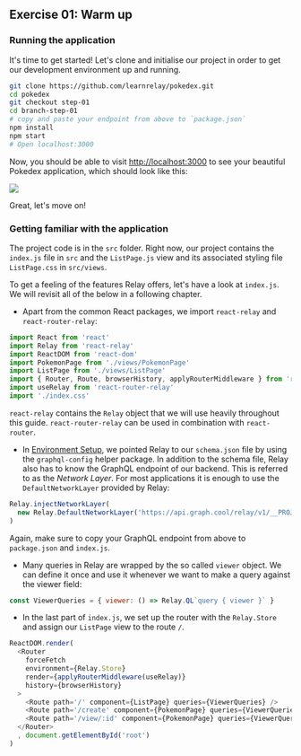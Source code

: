 ## Exercise 01: Warm up

### Running the application

It's time to get started! Let's clone and initialise our project in order to get our development environment up and running.

```sh
git clone https://github.com/learnrelay/pokedex.git
cd pokedex
git checkout step-01
cd branch-step-01
# copy and paste your endpoint from above to `package.json`
npm install
npm start
# Open localhost:3000
```

Now, you should be able to visit [http://localhost:3000](http://localhost:3000) to see your beautiful Pokedex application, which should look like this:

![](../images/demo.png)

Great, let's move on!

### Getting familiar with the application

The project code is in the `src` folder. Right now, our project contains the `index.js` file in `src` and the `ListPage.js` view and its associated styling file `ListPage.css` in `src/views`.

To get a feeling of the features Relay offers, let's have a look at `index.js`. We will revisit all of the below in a following chapter.

* Apart from the common React packages, we import `react-relay` and `react-router-relay`:

```javascript
import React from 'react'
import Relay from 'react-relay'
import ReactDOM from 'react-dom'
import PokemonPage from './views/PokemonPage'
import ListPage from './views/ListPage'
import { Router, Route, browserHistory, applyRouterMiddleware } from 'react-router'
import useRelay from 'react-router-relay'
import './index.css'
```

`react-relay` contains the `Relay` object that we will use heavily throughout this guide.
`react-router-relay` can be used in combination with `react-router`.

* In [Environment Setup](#environment-setup), we pointed Relay to our `schema.json` file by using the `graphql-config` helper package. In addition to the schema file, Relay also has to know the GraphQL endpoint of our backend. This is referred to as the *Network Layer*. For most applications it is enough to use the `DefaultNetworkLayer` provided by Relay:

```javascript
Relay.injectNetworkLayer(
  new Relay.DefaultNetworkLayer('https://api.graph.cool/relay/v1/__PROJECT_ID__')
)
```

Again, make sure to copy your GraphQL endpoint from above to `package.json` and `index.js`.

* Many queries in Relay are wrapped by the so called `viewer` object. We can define it once and use it whenever we want to make a query against the viewer field:

```javascript
const ViewerQueries = { viewer: () => Relay.QL`query { viewer }` }
```

* In the last part of `index.js`, we set up the router with the `Relay.Store` and assign our `ListPage` view to the route `/`.

```javascript
ReactDOM.render(
  <Router
    forceFetch
    environment={Relay.Store}
    render={applyRouterMiddleware(useRelay)}
    history={browserHistory}
  >
    <Route path='/' component={ListPage} queries={ViewerQueries} />
    <Route path='/create' component={PokemonPage} queries={ViewerQueries} />
    <Route path='/view/:id' component={PokemonPage} queries={ViewerQueries} />
  </Router>
  , document.getElementById('root')
)
```
